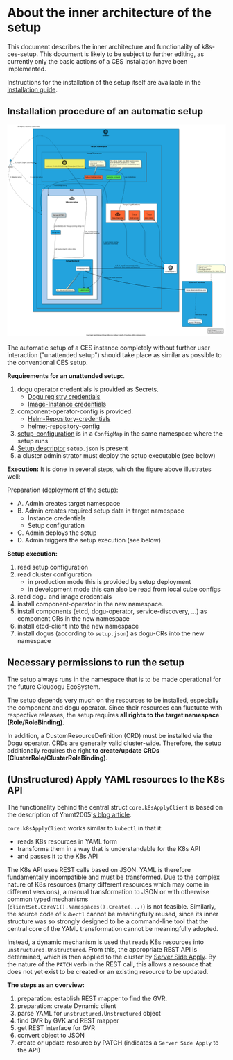 # About the inner architecture of the setup

This document describes the inner architecture and functionality of k8s-ces-setup. This document is likely to be subject to further editing, as currently only the basic actions of a CES installation have been implemented.

Instructions for the installation of the setup itself are available in the [installation guide](../operations/installation_guide_en.md).

## Installation procedure of an automatic setup

![Rough installation flow of the setup](../images/setup-installation-workflow-overview.png)

The automatic setup of a CES instance completely without further user interaction ("unattended setup") should take place as similar as possible to the conventional CES setup.

**Requirements for an unattended setup:**.
1. dogu operator credentials is provided as Secrets.
    * [Dogu registry credentials](https://github.com/cloudogu/k8s-dogu-operator/blob/develop/docs/operations/configuring_the_dogu_registry_en.md)
    * [Image-Instance credentials](https://github.com/cloudogu/k8s-dogu-operator/blob/develop/docs/operations/configuring_the_docker_registry_en.md)
2. component-operator-config is provided.
    * [Helm-Repository-credentials](../operations/installation_guide_en.md#deploy-setup)
    * [helmet-repository-config](../operations/installation_guide_en.md#deploy-setup)
3. [setup-configuration](../operations/configuration_guide_en.md) is in a `ConfigMap` in the same namespace where the setup runs
4. [Setup descriptor](../operations/custom_setup_configuration_en.md) `setup.json` is present
5. a cluster administrator must deploy the setup executable (see below)

**Execution:**
It is done in several steps, which the figure above illustrates well:

Preparation (deployment of the setup):
- A. Admin creates target namespace
- B. Admin creates required setup data in target namespace
   - Instance credentials
   - Setup configuration
- C. Admin deploys the setup
- D. Admin triggers the setup execution (see below)

**Setup execution:**

1. read setup configuration
2. read cluster configuration
   - in production mode this is provided by setup deployment
   - in development mode this can also be read from local cube configs
3. read dogu and image credentials
4. install component-operator in the new namespace.
5. install components (etcd, dogu-operator, service-discovery, ...) as component CRs in the new namespace
5. install etcd-client into the new namespace
7. install dogus (according to `setup.json`) as dogu-CRs into the new namespace

## Necessary permissions to run the setup

The setup always runs in the namespace that is to be made operational for the future Cloudogu EcoSystem.

The setup depends very much on the resources to be installed, especially the component and dogu operator. Since their resources can fluctuate with respective releases, the setup requires **all rights to the target namespace (Role/RoleBinding)**.

In addition, a CustomResourceDefinition (CRD) must be installed via the Dogu operator. CRDs are generally valid cluster-wide. Therefore, the setup additionally requires the right **to create/update CRDs (ClusterRole/ClusterRoleBinding)**.

## (Unstructured) Apply YAML resources to the K8s API

The functionality behind the central struct `core.k8sApplyClient` is based on the description of Ymmt2005'[s blog article](https://ymmt2005.hatenablog.com/entry/2020/04/14/An_example_of_using_dynamic_client_of_k8s.io/client-go#Mapping-between-GVK-and-GVR).

`core.k8sApplyClient` works similar to `kubectl` in that it:
- reads K8s resources in YAML form
- transforms them in a way that is understandable for the K8s API
- and passes it to the K8s API

The K8s API uses REST calls based on JSON. YAML is therefore fundamentally incompatible and must be transformed. Due to the complex nature of K8s resources (many different resources which may come in different versions), a manual transformation to JSON or with otherwise common typed mechanisms (`clientSet.CoreV1().Namespaces().Create(...)`) is not feasible. Similarly, the source code of `kubectl` cannot be meaningfully reused, since its inner structure was so strongly designed to be a command-line tool that the central core of the YAML transformation cannot be meaningfully adopted.

Instead, a dynamic mechanism is used that reads K8s resources into `unstructured.Unstructured`. From this, the appropriate REST API is determined, which is then applied to the cluster by [Server Side Apply](https://kubernetes.io/docs/reference/using-api/api-concepts/#server-side-apply). By the nature of the `PATCH` verb in the REST call, this allows a resource that does not yet exist to be created or an existing resource to be updated.

**The steps as an overview:**

1. preparation: establish REST mapper to find the GVR.
2. preparation: create Dynamic client
3. parse YAML for `unstructured.Unstructured` object
4. find GVR by GVK and REST mapper
5. get REST interface for GVR
6. convert object to JSON
7. create or update resource by PATCH (indicates a `Server Side Apply` to the API)
